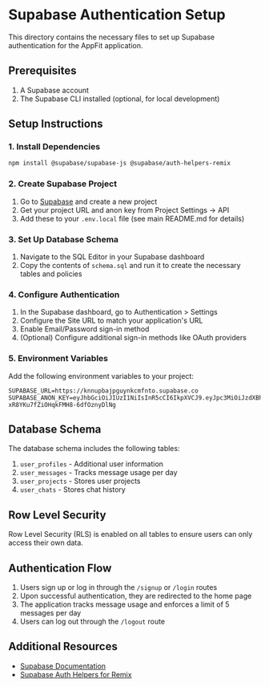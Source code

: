 # Supabase Authentication Setup

This directory contains the necessary files to set up Supabase authentication for the AppFit application.

## Prerequisites

1. A Supabase account
2. The Supabase CLI installed (optional, for local development)

## Setup Instructions

### 1. Install Dependencies

```bash
npm install @supabase/supabase-js @supabase/auth-helpers-remix
```

### 2. Create Supabase Project

1. Go to [Supabase](https://supabase.com/) and create a new project
2. Get your project URL and anon key from Project Settings → API
3. Add these to your `.env.local` file (see main README.md for details)

### 3. Set Up Database Schema

1. Navigate to the SQL Editor in your Supabase dashboard
2. Copy the contents of `schema.sql` and run it to create the necessary tables and policies

### 4. Configure Authentication

1. In the Supabase dashboard, go to Authentication > Settings
2. Configure the Site URL to match your application's URL
3. Enable Email/Password sign-in method
4. (Optional) Configure additional sign-in methods like OAuth providers

### 5. Environment Variables

Add the following environment variables to your project:

```
SUPABASE_URL=https://knnupbajpguynkcmfnto.supabase.co
SUPABASE_ANON_KEY=eyJhbGciOiJIUzI1NiIsInR5cCI6IkpXVCJ9.eyJpc3MiOiJzdXBhYmFzZSIsInJlZiI6ImtubnVwYmFqcGd1eW5rY21mbnRvIiwicm9sZSI6ImFub24iLCJpYXQiOjE3NDMyMTcwNjMsImV4cCI6MjA1ODc5MzA2M30.9AI8R4jqClPW-xR8YKu7fZiOHqkFMH8-6dfOznyDlNg
```

## Database Schema

The database schema includes the following tables:

1. `user_profiles` - Additional user information
2. `user_messages` - Tracks message usage per day
3. `user_projects` - Stores user projects
4. `user_chats` - Stores chat history

## Row Level Security

Row Level Security (RLS) is enabled on all tables to ensure users can only access their own data.

## Authentication Flow

1. Users sign up or log in through the `/signup` or `/login` routes
2. Upon successful authentication, they are redirected to the home page
3. The application tracks message usage and enforces a limit of 5 messages per day
4. Users can log out through the `/logout` route

## Additional Resources

- [Supabase Documentation](https://supabase.com/docs)
- [Supabase Auth Helpers for Remix](https://supabase.com/docs/guides/auth/auth-helpers/remix)

